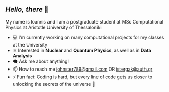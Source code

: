 ## *Hello, there* 👋

My name is Ioannis and I am a postgraduate student at MSc Computational Physics at Aristotle University of Thessaloniki
- 💻 I’m currently working on many computational projects for my classes at the University
- ⚛️ Interested in **Nuclear** and **Quantum Physics**, as well as in **Data Analysis**
- 🗨️ Ask me about anything!
- 📫 How to reach me johnster789@gmail.com OR istergak@auth.gr
- ⚡ Fun fact: Coding is hard, but every line of code gets us closer to unlocking the secrets of the universe 🌠

<!---
istergak/istergak is a ✨ special ✨ repository because its `README.md` (this file) appears on your GitHub profile.
You can click the Preview link to take a look at your changes.
--->
